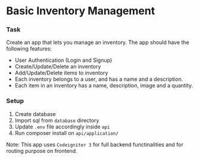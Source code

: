 # Basic Inventory Management

### Task

Create an app that lets you manage an inventory. The app should have the following features:

- User Authentication (Login and Signup)
- Create/Update/Delete an inventory
- Add/Update/Delete items to inventory
- Each inventory belongs to a user, and has a name and a description.
- Each item in an inventory has a name, description, image and a quantity.

### Setup

1. Create database
2. Import sql from `database` directory
3. Update `.env` file accordingly inside `api`
4. Run composer install on `api/application/`

Note: This app uses `Codeigniter 3` for full backend functinalities and for routing purpose on frontend.
